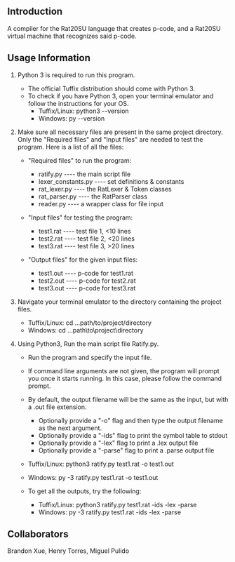 ## Introduction
A compiler for the Rat20SU language that creates p-code, and a Rat20SU virtual machine that recognizes said p-code.

## Usage Information
1. Python 3 is required to run this program.
    - The official Tuffix distribution should come with Python 3.
    - To check if you have Python 3, open your terminal emulator and follow the instructions for your OS.
        - Tuffix/Linux: python3 --version
        - Windows: py --version

2. Make sure all necessary files are present in the same project directory.
   Only the "Required files" and "Input files" are needed to test the program.
   Here is a list of all the files:
    - "Required files" to run the program:
        - ratify.py		----	the main script file
        - lexer_constants.py	----	set definitions & constants
        - rat_lexer.py		----	the RatLexer & Token classes
        - rat_parser.py		----	the RatParser class
        - reader.py		----	a wrapper class for file input

    - "Input files" for testing the program:
        - test1.rat        ----    test file 1, <10 lines
        - test2.rat        ----    test file 2, <20 lines
        - test3.rat        ----    test file 3, >20 lines

    - "Output files" for the given input files:
        - test1.out        ----    p-code for test1.rat
        - test2.out        ----    p-code for test2.rat
        - test3.out        ----    p-code for test3.rat

3. Navigate your terminal emulator to the directory containing the project files.
    - Tuffix/Linux: cd ...path/to/project/directory
    - Windows: cd ...path\to\project\directory 

4. Using Python3, Run the main script file Ratify.py.
    - Run the program and specify the input file.
    - If command line arguments are not given, the program will prompt you once it starts running. In this case, please follow the command prompt.
    - By default, the output filename will be the same as the input, but with a .out file extension.
        - Optionally provide a "-o" flag and then type the output filename as the next argument.
        - Optionally provide a "-ids" flag to print the symbol table to stdout
        - Optionally provide a "-lex" flag to print a .lex output file
        - Optionally provide a "-parse" flag to print a .parse output file

    - Tuffix/Linux: python3 ratify.py test1.rat -o test1.out
    - Windows: py -3 ratify.py test1.rat -o test1.out
    
    - To get all the outputs, try the following:
        - Tuffix/Linux: python3 ratify.py test1.rat -ids -lex -parse
        - Windows: py -3 ratify.py test1.rat -ids -lex -parse


## Collaborators
Brandon Xue, Henry Torres, Miguel Pulido
